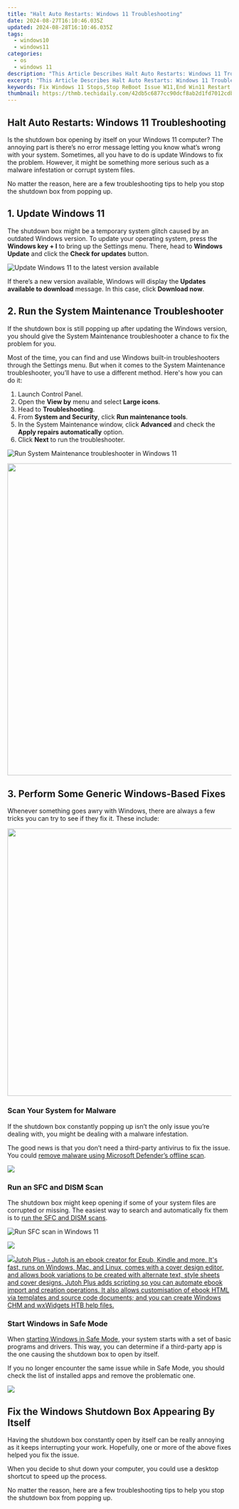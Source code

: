```yaml
---
title: "Halt Auto Restarts: Windows 11 Troubleshooting"
date: 2024-08-27T16:10:46.035Z
updated: 2024-08-28T16:10:46.035Z
tags:
  - windows10
  - windows11
categories:
  - os
  - windows 11
description: "This Article Describes Halt Auto Restarts: Windows 11 Troubleshooting"
excerpt: "This Article Describes Halt Auto Restarts: Windows 11 Troubleshooting"
keywords: Fix Windows 11 Stops,Stop ReBoot Issue W11,End Win11 Restart Failures,Halt Windows Auto Shutdown,Resolve Win11 Reboots,Prevent Win11 System Lapses,Cease Windows 11 Crashing
thumbnail: https://thmb.techidaily.com/42db5c6877cc90dcf8ab2d1fd7012cdb680249e89327096af45fe59619012883.jpg
---
```


## Halt Auto Restarts: Windows 11 Troubleshooting

 Is the shutdown box opening by itself on your Windows 11 computer? The annoying part is there’s no error message letting you know what’s wrong with your system. Sometimes, all you have to do is update Windows to fix the problem. However, it might be something more serious such as a malware infestation or corrupt system files.

 No matter the reason, here are a few troubleshooting tips to help you stop the shutdown box from popping up.

## 1\. Update Windows 11

 The shutdown box might be a temporary system glitch caused by an outdated Windows version. To update your operating system, press the **Windows key + I** to bring up the Settings menu. There, head to **Windows Update** and click the **Check for updates** button.

![Update Windows 11 to the latest version available](https://static1.makeuseofimages.com/wordpress/wp-content/uploads/2023/05/update-windows-1.jpg)

 If there’s a new version available, Windows will display the **Updates available to download** message. In this case, click **Download now**.

## 2\. Run the System Maintenance Troubleshooter

 If the shutdown box is still popping up after updating the Windows version, you should give the System Maintenance troubleshooter a chance to fix the problem for you.

 Most of the time, you can find and use Windows built-in troubleshooters through the Settings menu. But when it comes to the System Maintenance troubleshooter, you’ll have to use a different method. Here's how you can do it:

1. Launch Control Panel.
2. Open the **View by** menu and select **Large icons**.
3. Head to **Troubleshooting**.
4. From **System and Security**, click **Run maintenance tools**.
5. In the System Maintenance window, click **Advanced** and check the **Apply repairs automatically** option.
6. Click **Next** to run the troubleshooter.

![Run System Maintenance troubleshooter in Windows 11](https://static1.makeuseofimages.com/wordpress/wp-content/uploads/2023/05/system-maintenance-1.jpg)

<!-- affiliate ads begin -->
<a href="https://unicoeye.pxf.io/c/5597632/2084396/18498" target="_top" id="2084396"><img src="//a.impactradius-go.com/display-ad/18498-2084396" border="0" alt="" width="1920" height="700"/></a><img height="0" width="0" src="https://imp.pxf.io/i/5597632/2084396/18498" style="position:absolute;visibility:hidden;" border="0" />
<!-- affiliate ads end -->
## 3\. Perform Some Generic Windows-Based Fixes

 Whenever something goes awry with Windows, there are always a few tricks you can try to see if they fix it. These include:

<!-- affiliate ads begin -->
<a href="https://appsumo.8odi.net/c/5597632/2082541/7443" target="_top" id="2082541"><img src="//a.impactradius-go.com/display-ad/7443-2082541" border="0" alt="" width="1200" height="600"/></a><img height="0" width="0" src="https://appsumo.8odi.net/i/5597632/2082541/7443" style="position:absolute;visibility:hidden;" border="0" />
<!-- affiliate ads end -->
### Scan Your System for Malware

 If the shutdown box constantly popping up isn’t the only issue you’re dealing with, you might be dealing with a malware infestation.

 The good news is that you don’t need a third-party antivirus to fix the issue. You could [remove malware using Microsoft Defender’s offline scan](https://www.makeuseof.com/how-to-remove-malware-using-microsoft-defenders-offline-scan/).

<!-- affiliate ads begin -->
<a href="https://shop.systoolsgroup.com/affiliate.php?ACCOUNT=SYSTOOBY&AFFILIATE=108875&PATH=https%3A%2F%2Fwww.systoolsgroup.com%3FAFFILIATE%3D108875%26RESOURCE%3DSysTools%2BGmail%2BBackup"><img src="https://www.systoolsgroup.com/box/gmail-backup.png" border="0"></a>
<!-- affiliate ads end -->
### Run an SFC and DISM Scan

 The shutdown box might keep opening if some of your system files are corrupted or missing. The easiest way to search and automatically fix them is to [run the SFC and DISM scans](https://www.makeuseof.com/windows-built-in-repair-tools/).

![Run SFC scan in Windows 11](https://static1.makeuseofimages.com/wordpress/wp-content/uploads/2023/03/sfc-scan-1-1.jpg)

<!-- affiliate ads begin -->
<a href="https://secure.2checkout.com/order/checkout.php?PRODS=4621764&QTY=1&AFFILIATE=108875&CART=1"><img src="https://www.x-mirage.com/x-mirage/img/page-home.jpg" border="0"></a>
<!-- affiliate ads end -->
<!-- affiliate ads begin -->
<a href="https://secure.2checkout.com/order/checkout.php?PRODS=4699091&QTY=1&AFFILIATE=108875&CART=1"><img src="https://secure.avangate.com/images/merchant/bccefcc1b1eee9eca3ae4f5c1a281482/products/1_jutoh-logo-1200x1600.jpg" border="0">Jutoh Plus -  Jutoh is an ebook creator for Epub, Kindle and more. It's fast, runs on Windows, Mac, and Linux, comes with a cover design editor, and allows book variations to be created with alternate text, style sheets and cover designs. Jutoh Plus adds scripting so you can automate ebook import and creation operations. It also allows customisation of ebook HTML via templates and source code documents; and you can create Windows CHM and wxWidgets HTB help files. </a>
<!-- affiliate ads end -->
### Start Windows in Safe Mode

 When [starting Windows in Safe Mode](https://www.makeuseof.com/windows-11-boot-safe-mode/), your system starts with a set of basic programs and drivers. This way, you can determine if a third-party app is the one causing the shutdown box to open by itself.

 If you no longer encounter the same issue while in Safe Mode, you should check the list of installed apps and remove the problematic one.

<!-- affiliate ads begin -->
<a href="https://store.advancedwebranking.com/order/checkout.php?PRODS=4715051&QTY=1&AFFILIATE=108875&CART=1"><img src="https://secure.avangate.com/images/merchant/14edc6ebfdae2e23bbed83d67f50e983/products/33_awr%20logo.png" border="0"></a>
<!-- affiliate ads end -->
## Fix the Windows Shutdown Box Appearing By Itself

 Having the shutdown box constantly open by itself can be really annoying as it keeps interrupting your work. Hopefully, one or more of the above fixes helped you fix the issue.

 When you decide to shut down your computer, you could use a desktop shortcut to speed up the process.

 No matter the reason, here are a few troubleshooting tips to help you stop the shutdown box from popping up.



<ins class="adsbygoogle"
      style="display:block"
      data-ad-client="ca-pub-7571918770474297"
      data-ad-slot="8358498916"
      data-ad-format="auto"
      data-full-width-responsive="true"></ins>